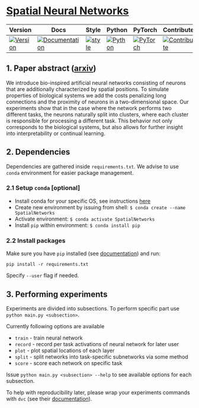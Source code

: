 # [Spatial Neural Networks](https://arxiv.org/abs/1910.02776)

| Version | Docs | Style | Python | PyTorch | Contribute | Roadmap |
|---------|------|-------|--------|---------|------------|---------|
| [![Version](https://img.shields.io/static/v1?label=&message=0.0.1&color=377EF0&style=for-the-badge)](https://arxiv.org/abs/1910.02776) | [![Documentation](https://img.shields.io/static/v1?label=&message=docs&color=EE4C2C&style=for-the-badge)](TBD)  | [![style](https://img.shields.io/static/v1?label=&message=CB&color=27A8E0&style=for-the-badge)](TBD) | [![Python](https://img.shields.io/static/v1?label=&message=3.7&color=377EF0&style=for-the-badge&logo=python&logoColor=F8C63D)](https://www.python.org/) | [![PyTorch](https://img.shields.io/static/v1?label=&message=1.2.0&color=EE4C2C&style=for-the-badge)](https://pytorch.org/) | [![Contribute](https://img.shields.io/static/v1?label=&message=guide&color=009688&style=for-the-badge)](https://github.com/szymonmaszke/torchdata/blob/master/CONTRIBUTING.md) | [![Roadmap](https://img.shields.io/static/v1?label=&message=roadmap&color=f50057&style=for-the-badge)](https://github.com/szymonmaszke/torchdata/blob/master/ROADMAP.md)

## 1. Paper abstract ([arxiv](https://arxiv.org/abs/1910.02776))

We introduce bio-inspired artificial neural networks consisting of neurons that are additionally characterized by spatial positions. 
To simulate properties of biological systems we add the costs penalizing long connections and the proximity of neurons in a two-dimensional space. 
Our experiments show that in the case where the network performs two different tasks, the neurons naturally split into clusters, 
where each cluster is responsible for processing a different task. This behavior 
not only corresponds to the biological systems, but also allows for further insight into interpretability or continual learning. 

## 2. Dependencies

Dependencies are gathered inside `requirements.txt`.
We advise to use `conda` environment for easier package management.

### 2.1 Setup `conda` [optional]

- Install conda for your specific OS, see instructions [here](https://docs.conda.io/projects/conda/en/latest/user-guide/install/)
- Create new environment by issuing from shell: `$ conda create --name SpatialNetworks`
- Activate environment: `$ conda activate SpatialNetworks`
- Install `pip` within environment: `$ conda install pip`

### 2.2 Install packages

Make sure you have `pip` installed (see [documentation](https://packaging.python.org/tutorials/installing-packages/#ensure-you-can-run-pip-from-the-command-line)) and run:

```
pip install -r requirements.txt
```

Specify `--user` flag if needed.

## 3. Performing experiments

Experiments are divided into subsections.
To perform specific part use `python main.py <subsection>`.

Currently following options are available

- `train` - train neural network
- `record` - record per task activations of neural network for later user
- `plot` - plot spatial locations of each layer
- `split` - split networks into task-specific subnetworks via some method
- `score` - score each network on specific task

Issue `python main.py <subsection> --help` to see available options for each subsection.

To help with reproducibility later, please wrap your experiments commands with `dvc` (see their [documentation](https://dvc.org/doc)).
